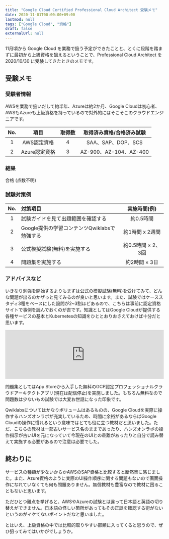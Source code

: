 ```yaml
---
title: "Google Cloud Certified Professional Cloud Architect 受験メモ"
date: 2020-11-01T00:00:00+09:00
lastmod: null
tags: ["Google Cloud", "資格"]
draft: false
externalUrl: null
---
```


11月頃から Google Cloud を業務で扱う予定ができたことと、とくに段階を踏まずに最初から上級資格を狙えるということで、Professional Cloud Architect を 2020/10/30 に受験してきたときのメモです。

## 受験メモ

### 受験者情報

AWSを業務で扱いだして約半年、Azureは約2か月、Google Cloudは初心者、AWSもAzureも上級資格を持っているので対外的にはそこそこのクラウドエンジニアです。

|No.|項目|取得数|取得済み資格/合格済み試験|
|:---:|:---:|:---:|:---:|
|1|AWS認定資格|4|SAA、SAP、DOP、SCS|
|2|Azure認定資格|3|AZ-900、AZ-104、AZ-400|

### 結果

合格 (点数不明)

### 試験対策例

|No.|対策項目|実施時間(例)|
|:---:|:---|:---:|
|1|試験ガイドを見て出題範囲を確認する|約0.5時間|
|2|Google提供の学習コンテンツQwiklabsで勉強する|約1時間 x 2週間|
|3|公式模擬試験(無料)を実施する|約0.5時間 × 2、3回|
|4|問題集を実施する|約2時間 × 3日|

### アドバイスなど

いきなり勉強を開始するよりもまずは公式の模擬試験(無料)を受けてみて、どんな問題が出るのかザっと見てみるのが良いと思います。また、試験ではケーススタディ3種をベースにした設問が2~3割ほどあるので、こちらは事前に認定資格サイトで事例を読んでおくのが吉です。知識としてはGoogle Cloudが提供する各種サービスの基本とKubernetesの知識をひととおりおさえておけば十分だと思います。

<iframe class="hatenablogcard" style="width:100%;height:155px;max-width:680px;" src="https://hatenablog-parts.com/embed?url=https://cloud.google.com/certification/cloud-architect?hl=ja" frameborder="0" scrolling="no"></iframe>

問題集としてはApp Storeから入手した無料のGCP認定プロフェッショナルクラウドアーキテクトアプリ(現在は配信停止)を実施しました。もちろん無料なので問題数は少ないもの試験では大変お世話になった印象です。

Qwiklabsについてはかなりボリュームはあるものの、Google Cloudを実際に操作するハンズオンラボが充実しているため、時間に余裕があるならばGoogle Cloudの操作に慣れるという意味ではとても役に立つ教材だと思いました。ただ、こちらの教材は一部古いサービス名のままであったり、ハンズオンラボの操作指示が古いUIを元になっていて今現在のUIとの乖離があったりと自分で読み替えて実施する必要があるので注意は必要でした。

## 終わりに

サービスの種類が少ないからかAWSのSAP資格と比較すると断然楽に感じました。また、Azure資格のように実際のUI操作順序に関する問題もないので画面操作になれていなくても何も問題ありません。無償教材も豊富なので教材に困ることもないと思います。

ただひとつ難点を挙げると、AWSやAzureの試験とは違って日本語と英語の切り替えができません。日本語の怪しい箇所があってもその正誤を確認する術がないというのがイケてないポイントだなと思いました。

とはいえ、上級資格の中では比較的取りやすい部類に入ってくると思うので、ぜひ狙ってみてはいかがでしょうか。